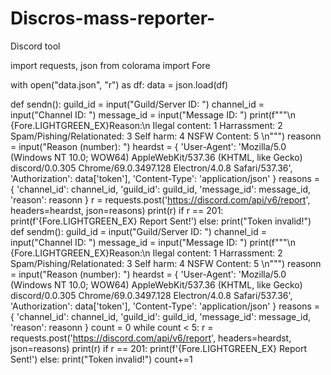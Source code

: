 # Discros-mass-reporter-
Discord tool

import requests, json
from colorama import Fore

with open("data.json", "r") as df:
    data = json.load(df)



def sendn():
    guild_id = input("Guild/Server ID: ")
    channel_id = input("Channel ID: ")
    message_id = input("Message ID: ")
    print(f"""\n
    {Fore.LIGHTGREEN_EX}Reason:\n
    Ilegal content: 1
    Harrassment: 2
    Spam/Pishing/Relationated: 3
    Self harm: 4
    NSFW Content: 5
    \n""")
    reasonn = input("Reason (number): ")
    heardst = {
        'User-Agent': 'Mozilla/5.0 (Windows NT 10.0; WOW64) AppleWebKit/537.36 (KHTML, like Gecko) discord/0.0.305 Chrome/69.0.3497.128 Electron/4.0.8 Safari/537.36',
        'Authorization': data['token'],
        'Content-Type': 'application/json'
    }
    reasons = {
     'channel_id': channel_id,
     'guild_id': guild_id,
     'message_id': message_id,
     'reason': reasonn
    }
    r = requests.post('https://discord.com/api/v6/report', headers=heardst, json=reasons)
    print(r)
    if r == 201:
        print(f'{Fore.LIGHTGREEN_EX} Report Sent!')
    else:
        print("Token invalid!")
def sendm():
    guild_id = input("Guild/Server ID: ")
    channel_id = input("Channel ID: ")
    message_id = input("Message ID: ")
    print(f"""\n
    {Fore.LIGHTGREEN_EX}Reason:\n
    Ilegal content: 1
    Harrassment: 2
    Spam/Pishing/Relationated: 3
    Self harm: 4
    NSFW Content: 5
    \n""")
    reasonn = input("Reason (number): ")
    heardst = {
        'User-Agent': 'Mozilla/5.0 (Windows NT 10.0; WOW64) AppleWebKit/537.36 (KHTML, like Gecko) discord/0.0.305 Chrome/69.0.3497.128 Electron/4.0.8 Safari/537.36',
        'Authorization': data['token'],
        'Content-Type': 'application/json'
    }
    reasons = {
     'channel_id': channel_id,
     'guild_id': guild_id,
     'message_id': message_id,
     'reason': reasonn
    }
    count = 0
    while count < 5:
     r = requests.post('https://discord.com/api/v6/report', headers=heardst, json=reasons)
     print(r)
     if r == 201:
        print(f'{Fore.LIGHTGREEN_EX} Report Sent!')
     else:
        print("Token invalid!")
     count+=1
